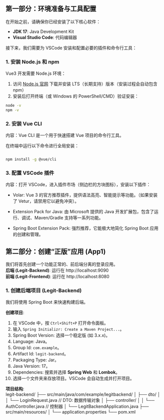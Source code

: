 ## 第一部分：环境准备与工具配置

在开始之前，请确保你已经安装了以下核心软件：
- **JDK 17**: Java Development Kit
- **Visual Studio Code**: 代码编辑器

接下来，我们需要为 VSCode 安装和配置必要的插件和命令行工具：

### 1. 安装 Node.js 和 npm
Vue3 开发需要 Node.js 环境：
1. 访问 [Node.js 官网](https://nodejs.org/) 下载并安装 LTS（长期支持）版本（安装过程会自动包含 npm）
2. 安装后打开终端（或 Windows 的 PowerShell/CMD）验证安装：
```bash
node -v
npm -v
```

### 2. 安装 Vue CLI

内容：Vue CLI 是一个用于快速搭建 Vue 项目的命令行工具。

在终端中运行以下命令进行全局安装：

```bash

npm install -g @vue/cli

```

### 3. 配置 VSCode 插件

内容：打开 VSCode，进入插件市场（侧边栏的方块图标），安装以下插件：

- Volar: Vue 3 的官方推荐插件，提供语法高亮、智能提示等功能。（如果安装了 Vetur，请禁用它以避免冲突）。

- Extension Pack for Java: 由 Microsoft 提供的 Java 开发扩展包，包含了运行、调试、Maven/Gradle 支持等一系列功能。

- Spring Boot Extension Pack: 强烈推荐，它能极大地简化 Spring Boot 应用的创建和管理。


## 第二部分：创建“正版”应用 (App1)
我们将首先创建一个功能正常的、前后端分离的登录应用。  
**后端 (Legit-Backend)**: 运行在 http://localhost:9090  
**前端 (Legit-Frontend)**: 运行在 http://localhost:8080  

### 1. 创建后端项目 (Legit-Backend)
我们将使用 Spring Boot 来快速构建后端。  

**创建项目**:  
1. 在 VSCode 中，按 `Ctrl+Shift+P` 打开命令面板。  
2. 输入 `Spring Initializr: Create a Maven Project...`。  
3. Spring Boot Version: 选择一个稳定版 (如 3.x.x)。  
4. Language: Java。  
5. Group Id: `com.example`。  
6. Artifact Id: `legit-backend`。  
7. Packaging Type: Jar。  
8. Java Version: 17。  
9. Dependencies: 搜索并选择 **Spring Web** 和 **Lombok**。  
10. 选择一个文件夹来存放项目。VSCode 会自动生成并打开项目。  

**项目结构**:  
legit-backend/
├── src/main/java/com/example/legitbackend/
│ ├── dto/
│ │ └── LoginRequest.java // DTO: 数据传输对象
│ ├── controller/
│ │ └── AuthController.java // 控制器
│ └── LegitBackendApplication.java
├── src/main/resources/
│ └── application.properties
└── pom.xml




